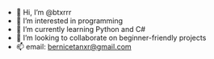 - 👋 Hi, I’m @btxrrr
- 👀 I’m interested in programming
- 🌱 I’m currently learning Python and C#
- 💞️ I’m looking to collaborate on beginner-friendly projects
- 📫 email: bernicetanxr@gmail.com

<!---
btxrrr/btxrrr is a ✨ special ✨ repository because its `README.md` (this file) appears on your GitHub profile.
You can click the Preview link to take a look at your changes.
--->

